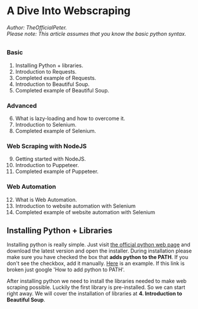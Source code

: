 # A Dive Into Webscraping
###### Author: TheOfficialPeter. <br/> Please note: This article assumes that you know the basic python syntax.

### Basic

1. Installing Python + libraries.
2. Introduction to Requests.
3. Completed example of Requests.
4. Introduction to Beautiful Soup.
5. Completed example of Beautiful Soup.

### Advanced

6. What is lazy-loading and how to overcome it.
7. Introduction to Selenium.
8. Completed example of Selenium.

### Web Scraping with NodeJS

9. Getting started with NodeJS.
10. Introduction to Puppeteer.
11. Completed example of Puppeteer.

### Web Automation

12. What is Web Automation.
13. Introduction to website automation with Selenium
14. Completed example of website automation with Selenium

## Installing Python + Libraries

Installing python is really simple. Just visit [the official python web page](https://www.python.org/downloads/) and download the latest version and open the installer. During installation please make sure you have checked the box that **adds python to the PATH**. If you don't see the checkbox, add it manually. [Here](https://medium.com/@omoshalewa/why-you-should-add-python-to-path-and-how-58693c17c443) is an example. If this link is broken just google 'How to add python to PATH'.<br/>

After installing python we need to install the libraries needed to make web scraping possible. Luckily the first library is pre-installed. So we can start right away. We will cover the installation of libraries at **4. Introduction to Beautiful Soup**.
